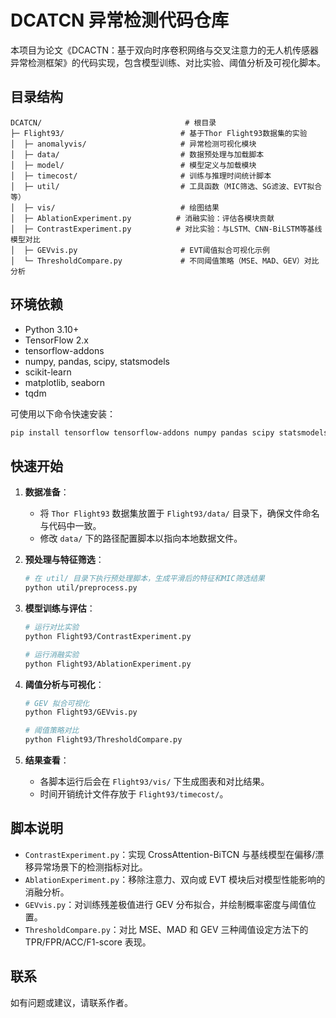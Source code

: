# DCATCN 异常检测代码仓库

本项目为论文《DCACTN：基于双向时序卷积网络与交叉注意力的无人机传感器异常检测框架》的代码实现，包含模型训练、对比实验、阈值分析及可视化脚本。

## 目录结构

```
DCATCN/                                # 根目录
├─ Flight93/                          # 基于Thor Flight93数据集的实验
│  ├─ anomalyvis/                     # 异常检测可视化模块
│  ├─ data/                           # 数据预处理与加载脚本
│  ├─ model/                          # 模型定义与加载模块
│  ├─ timecost/                       # 训练与推理时间统计脚本
│  ├─ util/                           # 工具函数（MIC筛选、SG滤波、EVT拟合等）
│  ├─ vis/                            # 绘图结果
│  ├─ AblationExperiment.py          # 消融实验：评估各模块贡献
│  ├─ ContrastExperiment.py          # 对比实验：与LSTM、CNN-BiLSTM等基线模型对比
│  ├─ GEVvis.py                       # EVT阈值拟合可视化示例
│  └─ ThresholdCompare.py             # 不同阈值策略（MSE、MAD、GEV）对比分析
```

## 环境依赖

* Python 3.10+
* TensorFlow 2.x
* tensorflow-addons
* numpy, pandas, scipy, statsmodels
* scikit-learn
* matplotlib, seaborn
* tqdm

可使用以下命令快速安装：

```bash
pip install tensorflow tensorflow-addons numpy pandas scipy statsmodels scikit-learn matplotlib seaborn tqdm
```

## 快速开始

1. **数据准备**：

   * 将 `Thor Flight93` 数据集放置于 `Flight93/data/` 目录下，确保文件命名与代码中一致。
   * 修改 `data/` 下的路径配置脚本以指向本地数据文件。

2. **预处理与特征筛选**：

   ```bash
   # 在 util/ 目录下执行预处理脚本，生成平滑后的特征和MIC筛选结果
   python util/preprocess.py
   ```

3. **模型训练与评估**：

   ```bash
   # 运行对比实验
   python Flight93/ContrastExperiment.py

   # 运行消融实验
   python Flight93/AblationExperiment.py
   ```

4. **阈值分析与可视化**：

   ```bash
   # GEV 拟合可视化
   python Flight93/GEVvis.py

   # 阈值策略对比
   python Flight93/ThresholdCompare.py
   ```

5. **结果查看**：

   * 各脚本运行后会在 `Flight93/vis/` 下生成图表和对比结果。
   * 时间开销统计文件存放于 `Flight93/timecost/`。

## 脚本说明

* `ContrastExperiment.py`：实现 CrossAttention-BiTCN 与基线模型在偏移/漂移异常场景下的检测指标对比。
* `AblationExperiment.py`：移除注意力、双向或 EVT 模块后对模型性能影响的消融分析。
* `GEVvis.py`：对训练残差极值进行 GEV 分布拟合，并绘制概率密度与阈值位置。
* `ThresholdCompare.py`：对比 MSE、MAD 和 GEV 三种阈值设定方法下的 TPR/FPR/ACC/F1-score 表现。

## 联系

如有问题或建议，请联系作者。
